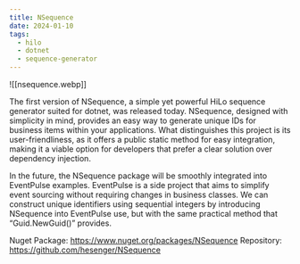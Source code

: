 ```yaml
---
title: NSequence
date: 2024-01-10
tags:
  - hilo
  - dotnet
  - sequence-generator
---
```


![[nsequence.webp]]

The first version of NSequence, a simple yet powerful HiLo sequence generator suited for dotnet, was released today. NSequence, designed with simplicity in mind, provides an easy way to generate unique IDs for business items within your applications. What distinguishes this project is its user-friendliness, as it offers a public static method for easy integration, making it a viable option for developers that prefer a clear solution over dependency injection.

In the future, the NSequence package will be smoothly integrated into EventPulse examples. EventPulse is a side project that aims to simplify event sourcing without requiring changes in business classes. We can construct unique identifiers using sequential integers by introducing NSequence into EventPulse use, but with the same practical method that “Guid.NewGuid()” provides.

Nuget Package: https://www.nuget.org/packages/NSequence
Repository: https://github.com/hesenger/NSequence
